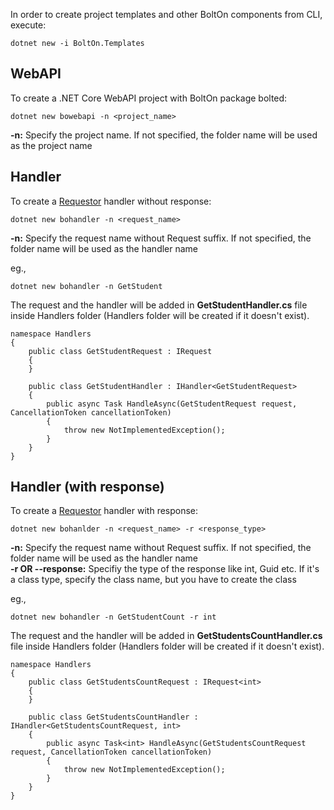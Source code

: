 In order to create project templates and other BoltOn components from CLI, execute:

    dotnet new -i BoltOn.Templates

WebAPI
------
To create a .NET Core WebAPI project with BoltOn package bolted:

    dotnet new bowebapi -n <project_name>

**-n:** Specify the project name. If not specified, the folder name will be used as the project name

Handler
-------
To create a [Requestor](../requestor) handler without response:

    dotnet new bohandler -n <request_name>

**-n:** Specify the request name without Request suffix. If not specified, the folder name will be used as the handler name

eg.,

    dotnet new bohandler -n GetStudent 

The request and the handler will be added in **GetStudentHandler.cs** file inside Handlers folder (Handlers folder will be created if it doesn't exist).

    namespace Handlers
    {
        public class GetStudentRequest : IRequest
        {
        }

        public class GetStudentHandler : IHandler<GetStudentRequest>
        {
            public async Task HandleAsync(GetStudentRequest request, CancellationToken cancellationToken)
            {
                throw new NotImplementedException();
            }
        }
    }

Handler (with response)
-----------------------
To create a [Requestor](../requestor) handler with response:

    dotnet new bohanlder -n <request_name> -r <response_type>

**-n:** Specify the request name without Request suffix. If not specified, the folder name will be used as the handler name
<br />
**-r OR --response:** Specifiy the type of the response like int, Guid etc. If it's a class type, specify the class name, but you have to  create the class

eg.,

    dotnet new bohandler -n GetStudentCount -r int 

The request and the handler will be added in **GetStudentsCountHandler.cs** file inside Handlers folder (Handlers folder will be created if it doesn't exist).

    namespace Handlers
    {
        public class GetStudentsCountRequest : IRequest<int>
        {
        }

        public class GetStudentsCountHandler : IHandler<GetStudentsCountRequest, int>
        {
            public async Task<int> HandleAsync(GetStudentsCountRequest request, CancellationToken cancellationToken)
            {
                throw new NotImplementedException();
            }
        }
    }





